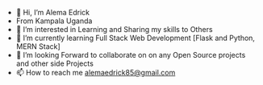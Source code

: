 - 👋 Hi, I’m Alema Edrick
- From Kampala Uganda
- 👀 I’m interested in Learning and Sharing my skills to Others
- 🌱 I’m currently learning Full Stack Web Development [Flask and Python, MERN Stack]
- 💞️ I’m looking Forward to collaborate on on any Open Source projects and other side Projects 
- 📫 How to reach me <a>alemaedrick85@gmail.com</a>

<!---
19alema/19alema is a ✨ special ✨ repository because its `README.md` (this file) appears on your GitHub profile.
You can click the Preview link to take a look at your changes.
--->
